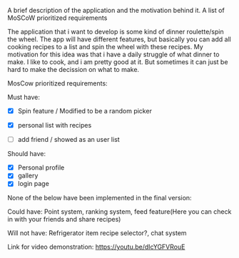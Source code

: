 A brief description of the application and the motivation behind it.
A list of MoSCoW prioritized requirements

The application that i want to develop is some kind of dinner roulette/spin the wheel. The app will have different features, but basically you can add all cooking recipes to a list and spin the wheel with these recipes.
My motivation for this idea was that i have a daily struggle of what dinner to make. I like to cook, and i am pretty good at it. But sometimes it can just be hard to make the decission on what to make. 

MosCow prioritized requirements:

Must have:

- [x] Spin feature / Modified to be a random picker
- [x] personal list with recipes
- [ ] add friend / showed as an user list


Should have: 

- [x] Personal profile
- [x] gallery
- [x] login page

None of the below have been implemented in the final version:

Could have:
Point system, ranking system, feed feature(Here you can check in with your friends and share recipes)

Will not have:
Refrigerator item recipe selector?, chat system 

Link for video demonstration: 
https://youtu.be/dIcYGFVRouE
